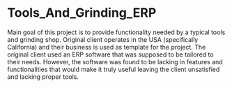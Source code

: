 # Tools_And_Grinding_ERP

Main goal of this project is to provide functionality needed by a typical tools and grinding shop. 
Original client operates in the USA (specifically California) and their business is used as template for the project.
The original client used an ERP software that was supposed to be tailored to their needs. However, the software was found to be lacking in features and functionalities that would make it truly useful leaving the client unsatisfied and lacking proper tools.
